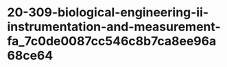 # 20-309-biological-engineering-ii-instrumentation-and-measurement-fa_7c0de0087cc546c8b7ca8ee96a68ce64